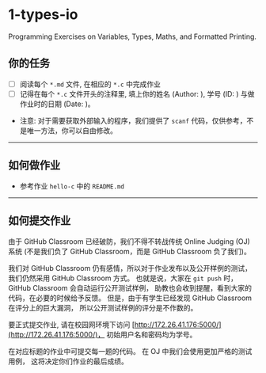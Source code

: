 # 1-types-io

Programming Exercises on Variables, Types, Maths, and Formatted Printing.

## 你的任务

- [ ] 阅读每个 `*.md` 文件, 在相应的 `*.c` 中完成作业
- [ ] 记得在每个 `*.c` 文件开头的注释里, 填上你的姓名 (Author: ), 学号 (ID: ) 与做作业时的日期 (Date: )。
- 注意: 对于需要获取外部输入的程序，我们提供了 `scanf` 代码，仅供参考，不是唯一方法，你可以自由修改。

---

## 如何做作业

- 参考作业 `hello-c` 中的 `README.md`

---

## 如何提交作业
由于 GitHub Classroom 已经破防，我们不得不转战传统 Online Judging (OJ) 系统
(不是我们负了 GitHub Classroom，而是 GitHub Classroom 负了我们)。

我们对 GitHub Classroom 仍有感情，所以对于作业发布以及公开样例的测试，
我们仍然采用 GitHub Classroom 方式。
也就是说，大家在 `git push` 时，GitHub Classroom 会自动运行公开测试样例，
助教也会收到提醒，看到大家的代码，在必要的时候给予反馈。
但是，由于有学生已经发现 GitHub Classroom 在评分上的巨大漏洞，
所以公开测试样例的评分是不作数的。

要正式提交作业, 请在校园网环境下访问 [http://172.26.41.176:5000/](http://172.26.41.176:5000/)，
初始用户名和密码均为学号。

在对应标题的作业中可提交每一题的代码。
在 OJ 中我们会使用更加严格的测试用例，
这将决定你们作业的最后成绩。